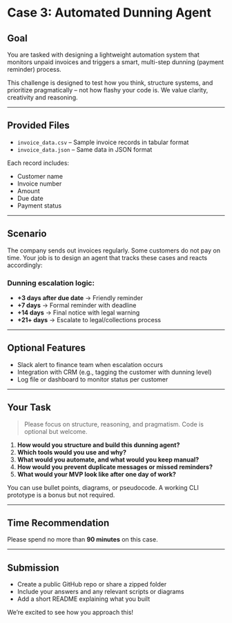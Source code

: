 
#  Case 3: Automated Dunning Agent

##  Goal

You are tasked with designing a lightweight automation system that monitors unpaid invoices and triggers a smart, multi-step dunning (payment reminder) process.

This challenge is designed to test how you think, structure systems, and prioritize pragmatically – not how flashy your code is. We value clarity, creativity and reasoning.

---

##  Provided Files

- `invoice_data.csv` – Sample invoice records in tabular format
- `invoice_data.json` – Same data in JSON format

Each record includes:
- Customer name
- Invoice number
- Amount
- Due date
- Payment status

---

##  Scenario

The company sends out invoices regularly. Some customers do not pay on time. Your job is to design an agent that tracks these cases and reacts accordingly:

### Dunning escalation logic:

- **+3 days after due date** → Friendly reminder
- **+7 days** → Formal reminder with deadline
- **+14 days** → Final notice with legal warning
- **+21+ days** → Escalate to legal/collections process

---

##  Optional Features

- Slack alert to finance team when escalation occurs
- Integration with CRM (e.g., tagging the customer with dunning level)
- Log file or dashboard to monitor status per customer

---

##  Your Task

> Please focus on structure, reasoning, and pragmatism. Code is optional but welcome.

1. **How would you structure and build this dunning agent?**
2. **Which tools would you use and why?**
3. **What would you automate, and what would you keep manual?**
4. **How would you prevent duplicate messages or missed reminders?**
5. **What would your MVP look like after one day of work?**

You can use bullet points, diagrams, or pseudocode. A working CLI prototype is a bonus but not required.

---

##  Time Recommendation

Please spend no more than **90 minutes** on this case.

---

##  Submission

- Create a public GitHub repo or share a zipped folder
- Include your answers and any relevant scripts or diagrams
- Add a short README explaining what you built

We’re excited to see how you approach this!
